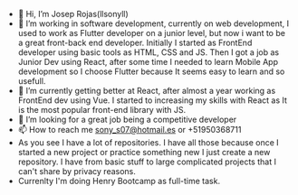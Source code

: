 - 👋 Hi, I’m Josep Rojas(llsonyll)
- 👀 I’m working in software development, currently on web development, I used to work as Flutter developer on a junior level, but now i want to be a great front-back end developer. Initially I started as FrontEnd developer using basic tools as HTML, CSS and JS. Then I got a job as Junior Dev using React, after some time I needed to learn Mobile App development so I choose Flutter because It seems easy to learn and so usefull.
- 🌱 I’m currently getting better at React, after almost a year working as FrontEnd dev using Vue. I started to increasing my skills with React as It is the most popular front-end library with JS.
- 💞️ I’m looking for a great job being a competitive developer
- 📫 How to reach me sony_s07@hotmail.es or +51950368711
- As you see I have a lot of repositories. I have all those because once I started a new project or practice something new I just create a new repository. I have from basic stuff to large complicated projects that I can't share by privacy reasons.
- Currenlty I'm doing Henry Bootcamp as full-time task.

<!---
llsonyll/llsonyll is a ✨ special ✨ repository because its `README.md` (this file) appears on your GitHub profile.
You can click the Preview link to take a look at your changes.
--->

